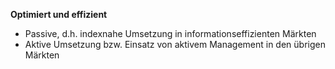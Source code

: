 **Optimiert und effizient** 

- Passive, d.h. indexnahe Umsetzung in informationseffizienten Märkten
- Aktive Umsetzung bzw. Einsatz von aktivem Management in den übrigen Märkten 